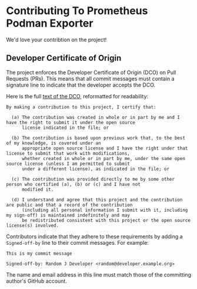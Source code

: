 # Contributing To Prometheus Podman Exporter

We'd love your contribtion on the project!

## Developer Certificate of Origin

The project enforces the Developer Certificate of Origin (DCO) on Pull Requests (PRs). This means that all commit messages must contain a signature line to indicate that the developer accepts the DCO.

Here is the full [text of the DCO][0], reformatted for readability:

    By making a contribution to this project, I certify that:

      (a) The contribution was created in whole or in part by me and I have the right to submit it under the open source
          license indicated in the file; or

      (b) The contribution is based upon previous work that, to the best of my knowledge, is covered under an
          appropriate open source license and I have the right under that license to submit that work with modifications,
          whether created in whole or in part by me, under the same open source license (unless I am permitted to submit
          under a different license), as indicated in the file; or

      (c) The contribution was provided directly to me by some other person who certified (a), (b) or (c) and I have not
          modified it.

      (d) I understand and agree that this project and the contribution are public and that a record of the contribution
          (including all personal information I submit with it, including my sign-off) is maintained indefinitely and may
          be redistributed consistent with this project or the open source license(s) involved.


Contributors indicate that they adhere to these requirements by adding
a `Signed-off-by` line to their commit messages.  For example:

    This is my commit message

    Signed-off-by: Random J Developer <random@developer.example.org>

The name and email address in this line must match those of the
committing author's GitHub account.

[0]: https://developercertificate.org/
